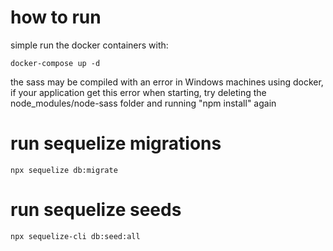 # how to run

simple run the docker containers with: 

```
docker-compose up -d
```

the sass may be compiled with an error in Windows machines using docker, if your application get this error when starting, try deleting the node_modules/node-sass folder and running "npm install" again

# run sequelize migrations

```
npx sequelize db:migrate
```

# run sequelize seeds

```
npx sequelize-cli db:seed:all
```